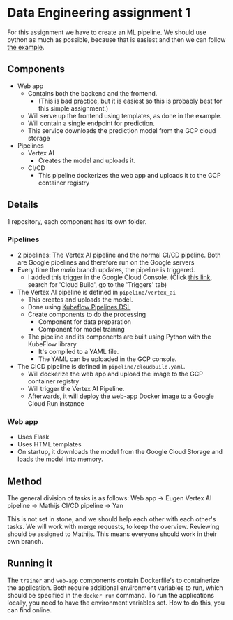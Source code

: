 # Data Engineering assignment 1
For this assignment we have to create an ML pipeline. We should use python as much as possible, because that is easiest and then we can follow [the example](https://github.com/IndikaKuma/DE2024/tree/main/lab2). 
## Components
- Web app
	- Contains both the backend and the frontend. 
		- (This is bad practice, but it is easiest so this is probably best for this simple assignment.)
	- Will serve up the frontend using templates, as done in the example.
	- Will contain a single endpoint for prediction. 
	- This service downloads the prediction model from the GCP cloud storage
- Pipelines
	- Vertex AI
		- Creates the model and uploads it.
	- CI/CD
		- This pipeline dockerizes the web app and uploads it to the GCP container registry

## Details
1 repository, each component has its own folder.

### Pipelines
- 2 pipelines: The Vertex AI pipeline and the normal CI/CD pipeline. Both are Google pipelines and therefore run on the Google servers
- Every time the *main* branch updates, the pipeline is triggered.
	- I added this trigger in the Google Cloud Console. (Click [this link](https://console.cloud.google.com/products), search for 'Cloud Build', go to the 'Triggers' tab)
- The Vertex AI pipeline is defined in `pipeline/vertex_ai`
	- This creates and uploads the model.
	- Done using [Kubeflow Pipelines DSL](https://cloud.google.com/vertex-ai/docs/pipelines/build-pipeline) 
	- Create components to do the processing
		- Component for data preparation
		- Component for model training
	- The pipeline and its components are built using Python with the KubeFlow library
		- It's compiled to a YAML file.
		- The YAML can be uploaded in the GCP console.
- The CICD pipeline is defined in `pipeline/cloudbuild.yaml`.
	- Will dockerize the web app and upload the image to the GCP container registry
	- Will trigger the Vertex AI Pipeline.
	- Afterwards, it will deploy the web-app Docker image to a Google Cloud Run instance

### Web app
- Uses Flask
- Uses HTML templates
- On startup, it downloads the model from the Google Cloud Storage and loads the model into memory.

## Method
The general division of tasks is as follows:
Web app -> Eugen
Vertex AI pipeline -> Mathijs
CI/CD pipeline -> Yan

This is not set in stone, and we should help each other with each other's tasks.
We will work with merge requests, to keep the overview. Reviewing should be assigned to Mathijs. This means everyone should work in their own branch.
## Running it
The `trainer` and `web-app` components contain Dockerfile's to containerize the application. Both require additional environment variables to run, which should be specified in the `docker run` command. To run the applications locally, you need to have the environment variables set. How to do this, you can find online.
